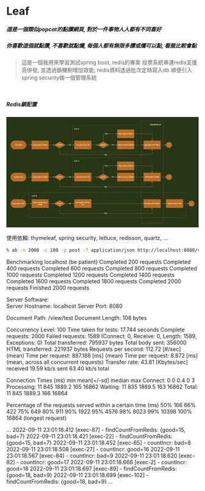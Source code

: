 # Leaf
##### 這是一個類似popcat的點讚網頁, 對於一件事物人人都有不同喜好
##### 你喜歡這個就點讚, 不喜歡就點爛, 每個人都有無限多讚或爛可以點, 看誰比較會點
> 這是一個我用來學習測試spring boot, redis的專案
> 投票系統串連redis支援高併發, 並透過鎖機制增加效能, redis資料透過批次定時寫入db
> 順便引入spring security做一個管理系統

<br>

##### Redis鎖配置
![image](https://raw.githubusercontent.com/alan10607/Leaf/leaf-readme/redis-flow.jpg)

使用依賴: thymeleaf, spring security, lettuce, redisson, quartz, ...


```sh
% ab -n 2000 -c 100 -p post -T application/json http://localhost:8080/view/test
```

Benchmarking localhost (be patient)
Completed 200 requests
Completed 400 requests
Completed 600 requests
Completed 800 requests
Completed 1000 requests
Completed 1200 requests
Completed 1400 requests
Completed 1600 requests
Completed 1800 requests
Completed 2000 requests
Finished 2000 requests


Server Software:        
Server Hostname:        localhost
Server Port:            8080

Document Path:          /view/test
Document Length:        108 bytes

Concurrency Level:      100
Time taken for tests:   17.744 seconds
Complete requests:      2000
Failed requests:        1589
(Connect: 0, Receive: 0, Length: 1589, Exceptions: 0)
Total transferred:      795937 bytes
Total body sent:        356000
HTML transferred:       221937 bytes
Requests per second:    112.72 [#/sec] (mean)
Time per request:       887.188 [ms] (mean)
Time per request:       8.872 [ms] (mean, across all concurrent requests)
Transfer rate:          43.81 [Kbytes/sec] received
19.59 kb/s sent
63.40 kb/s total

Connection Times (ms)
min  mean[+/-sd] median   max
Connect:        0    0   0.4      0       3
Processing:    11  845 1889.2    165   16862
Waiting:       11  835 1889.5    163   16862
Total:         11  845 1889.3    166   16864

Percentage of the requests served within a certain time (ms)
50%    166
66%    422
75%    649
80%    911
90%   1922
95%   4576
98%   8023
99%  10398
100%  16864 (longest request)




...
2022-09-11 23:01:18.412 [exec-87] - findCountFromRedis: {good=15, bad=7}
2022-09-11 23:01:18.421 [exec-22] - findCountFromRedis: {good=15, bad=7}
2022-09-11 23:01:18.452 [exec-65] - countIncr: bad=8
2022-09-11 23:01:18.508 [exec-27] - countIncr: good=16
2022-09-11 23:01:18.567 [exec-84] - countIncr: bad=9
2022-09-11 23:01:18.620 [exec-82] - countIncr: good=17
2022-09-11 23:01:18.666 [exec-2] - countIncr: good=18
2022-09-11 23:01:18.697 [exec-89] - findCountFromRedis: {good=18, bad=9}
2022-09-11 23:01:18.699 [exec-102] - findCountFromRedis: {good=18, bad=9}
...